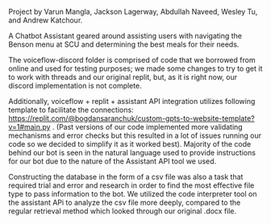 Project by Varun Mangla, Jackson Lagerway, Abdullah Naveed, Wesley Tu, and Andrew Katchour.

A Chatbot Assistant geared around assisting users with navigating the Benson menu at SCU and determining the best meals for their needs.

The voiceflow-discord folder is comprised of code that we borrowed from online and used for testing purposes; we made some changes to try to get it to work with threads and our original replit, but, as it is right now, our discord implementation is not complete.

Additionally, voiceflow + replit + assistant API integration utilizes following template to facilitate the connections: https://replit.com/@bogdansaranchuk/custom-gpts-to-website-template?v=1#main.py . (Past versions of our code implemented more validating mechanisms and error checks but this resulted in a lot of issues running our code so we decided to simplify it as it worked best). Majority of the code behind our bot is seen in the natural language used to provide instructions for our bot due to the nature of the Assistant API tool we used.

Constructing the database in the form of a csv file was also a task that required trial and error and research in order to find the most effective file type to pass information to the bot. We utilized the code interpreter tool on the assistant APi to analyze the csv file more deeply, compared to the regular retrieval method which looked through our original .docx file.

